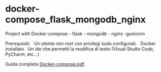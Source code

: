 # docker-compose_flask_mongodb_nginx
Project with Docker-compose - flask - mongodb - nginx -gunicorn

Prerequisiti:
  Un utente non root con privilegi sudo configurati. 
  Docker installato 
  Un ide che permetti la modifica di testo (Visual Studio Code, PyCharm, etc…)


Guida completa
[Docker-compose.pdf](https://github.com/carlolomello/docker-compose_flask_mongodb_nginx/blob/master/Docker-compose.pdf).
